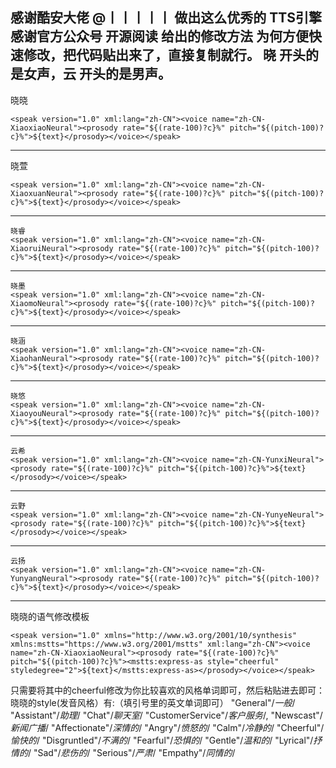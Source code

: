 感谢酷安大佬 @丨丨丨丨丨  做出这么优秀的 TTS引擎
感谢官方公众号 开源阅读 给出的修改方法
为何方便快速修改，把代码贴出来了，直接复制就行。
晓 开头的是女声，云 开头的是男声。
---
晓晓
```
<speak version="1.0" xml:lang="zh-CN"><voice name="zh-CN-XiaoxiaoNeural"><prosody rate="${(rate-100)?c}%" pitch="${(pitch-100)?c}%">${text}</prosody></voice></speak>
```
---
晓萱
```
<speak version="1.0" xml:lang="zh-CN"><voice name="zh-CN-XiaoxuanNeural"><prosody rate="${(rate-100)?c}%" pitch="${(pitch-100)?c}%">${text}</prosody></voice></speak>
```
---
```
晓睿
<speak version="1.0" xml:lang="zh-CN"><voice name="zh-CN-XiaoruiNeural"><prosody rate="${(rate-100)?c}%" pitch="${(pitch-100)?c}%">${text}</prosody></voice></speak>
```
---
```
晓墨
<speak version="1.0" xml:lang="zh-CN"><voice name="zh-CN-XiaomoNeural"><prosody rate="${(rate-100)?c}%" pitch="${(pitch-100)?c}%">${text}</prosody></voice></speak>
```
---
```
晓涵
<speak version="1.0" xml:lang="zh-CN"><voice name="zh-CN-XiaohanNeural"><prosody rate="${(rate-100)?c}%" pitch="${(pitch-100)?c}%">${text}</prosody></voice></speak>
```
---
```
晓悠
<speak version="1.0" xml:lang="zh-CN"><voice name="zh-CN-XiaoyouNeural"><prosody rate="${(rate-100)?c}%" pitch="${(pitch-100)?c}%">${text}</prosody></voice></speak>
```
---
```
云希
<speak version="1.0" xml:lang="zh-CN"><voice name="zh-CN-YunxiNeural"><prosody rate="${(rate-100)?c}%" pitch="${(pitch-100)?c}%">${text}</prosody></voice></speak>
```
---
```
云野
<speak version="1.0" xml:lang="zh-CN"><voice name="zh-CN-YunyeNeural"><prosody rate="${(rate-100)?c}%" pitch="${(pitch-100)?c}%">${text}</prosody></voice></speak>
```
---
```
云扬
<speak version="1.0" xml:lang="zh-CN"><voice name="zh-CN-YunyangNeural"><prosody rate="${(rate-100)?c}%" pitch="${(pitch-100)?c}%">${text}</prosody></voice></speak>
```
---
晓晓的语气修改模板
```
<speak version="1.0" xmlns="http://www.w3.org/2001/10/synthesis" xmlns:mstts="https://www.w3.org/2001/mstts" xml:lang="zh-CN"><voice name="zh-CN-XiaoxiaoNeural"><prosody rate="${(rate-100)?c}%" pitch="${(pitch-100)?c}%"><mstts:express-as style="cheerful" styledegree="2">${text}</mstts:express-as></prosody></voice></speak>
```
只需要将其中的cheerful修改为你比较喜欢的风格单词即可，然后粘贴进去即可：
晓晓的style(发音风格）有:（填引号里的英文单词即可）
"General"/*一般*/
"Assistant"/*助理*/
"Chat"/*聊天室*/
"CustomerService"/*客户服务*/,
"Newscast"/*新闻广播*/
"Affectionate"/*深情的*/
 "Angry"/*愤怒的*/
"Calm"/*冷静的*/
"Cheerful"/*愉快的*/
"Disgruntled"/*不满的*/
"Fearful"/*恐惧的*/
 "Gentle"/*温和的*/
 "Lyrical"/*抒情的*/
"Sad"/*悲伤的*/
"Serious"/*严肃*/
"Empathy"/*同情的*/